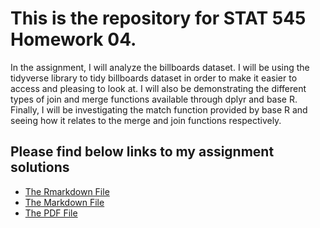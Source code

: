# This is the repository for STAT 545 Homework 04.
In the assignment, I will analyze the billboards dataset. I will be using the tidyverse library to tidy billboards dataset in order to 
make it easier to access and pleasing to look at.
I will also be demonstrating the different types of join and merge functions available through dplyr and base R. 
Finally, I will be investigating the match function provided by base R and seeing how it relates to the merge and join functions respectively.
## Please find below links to my assignment solutions
* [The Rmarkdown File](https://github.com/STAT545-UBC-students/hw03-ecool50/blob/master/HW_03.Rmd)
* [The Markdown File](https://github.com/STAT545-UBC-students/hw03-ecool50/blob/master/HW_03.md)
* [The PDF File](https://github.com/STAT545-UBC-students/hw03-ecool50/blob/master/HW_03.pdf)
